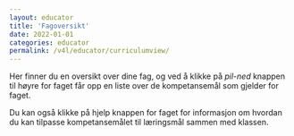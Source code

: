 ```yaml
---
layout: educator
title: 'Fagoversikt'
date: 2022-01-01
categories: educator
permalink: /v4l/educator/curriculumview/
---
```


Her finner du en oversikt over dine fag, og ved å klikke på *pil-ned* knappen til høyre for faget får opp en liste over de kompetansemål som gjelder for faget. 

Du kan også klikke på hjelp knappen for faget for informasjon om hvordan du kan tilpasse kompetansemålet til læringsmål sammen med klassen.
